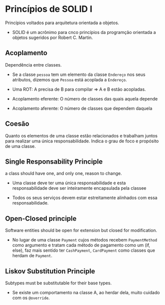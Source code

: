 # Princípios de SOLID I

Princípios voltados para arquitetura orientada a objetos.

- SOLID é um acrônimo para cnco princípios da programção orientada a objetos sugeridos por Robert C. Martin.

## Acoplamento

Dependência entre classes.

- Se a classe `pessoa` tem um elemento da classe `Endereço` nos seus atributos, dizemos que `Pessoa` está acoplada a `Endereço`.
- Uma ROT: A precisa de B para compilar ⇒ A e B estão acopladas.

- Acoplamento eferente: O número de classes das quais aquela depende
- Acoplamento aferente: O número de classes que dependem daquela

## Coesão

Quanto os elementos de uma classe estão relacionados e trabalham juntos para realizar uma única responsabilidade. Indica o grau de foco e propósito de uma classe.

## Single Responsability Principle

a class should have one, and only one, reason to change.

- Uma classe deve ter uma única responsabilidade e esta responsabilidade deve ser inteiramente encapsulada pela classee

- Todos os seus serviços devem estar estreitamente alinhados com essa responsabilidade.

## Open-Closed principle

Software entities should be open for extension but closed for modification.

- No lugar de uma classe `Payment` cujos métodos recebem `PaymentMethod` como argumento e tratam cada método de pagamento como um (if, else), faz mais sentido ter `CashPayment`, `CardPayment` como classes que herdam de `Payment`.

## Liskov Substitution Principle


Subtypes must be substitutable for their base types.

- Se existe um comportamento na classe A, ao herdar dela, muito cuidado com os `@override`.
